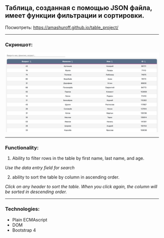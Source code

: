 
## Таблица, созданная с помощью JSON файла, имеет функции фильтрации и сортировки.

Посмотреть: https://amashuroff.github.io/table_project/

___
### Скриншот:
![alt text](https://github.com/amashuroff/table_project/blob/master/screenshots/Screenshot%202020-06-11%20at%2015.53.43.png "Скриншот Таблицы")
___

### Functionality:

1. Ability to filter rows in the table by first name, last name, and age.

_Use the data entry field for search_

2. ability to sort the table by column in ascending order.

_Click on any header to sort the table. When you click again, the column will be sorted in descending order._

___

### Technologies:
* Plain ECMAscript
* DOM
* Bootstrap 4
